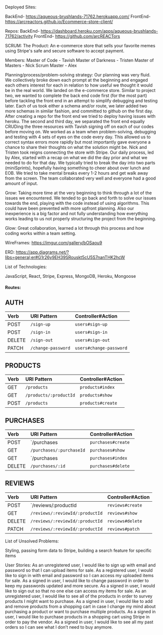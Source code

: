Deployed Sites:

BackEnd- https://aqueous-brushlands-71762.herokuapp.com/ FrontEnd- https://arcreactors.github.io/Ecommerce-store-client/

Repos: BackEnd- https://dashboard.heroku.com/apps/aqueous-brushlands-71762/activity FrontEnd- https://github.com/arcREACTors

SCRUM: The Product: An e-commerce store that sells your favorite memes using Stripe's safe and secure software to accept payment.

Members: Master of Code - Tavish Master of Darkness - Tristen Master of Masters - Nick Scrum Master - Alex

Planning/process/problem-solving strategy: Our planning was very fluid. We collectively broke down each prompt at the beginning and engaged each others interest for each in relation to how useful we thought it would be in the real world. We landed on the e-commerce store. Similar to project two, we wanted to complete the back end code first (for the most part) before tackling the front end in an attempt to simplify debugging and testing later. Each of us took either a schema and/or route, we later added two more schemas in similar fashion, and committed to github on the first day. After creating a repo for the front end we tried to deploy having issues with heroku. The second and third day, we separated the front end equally CRUDing the three resources with Tavish signing off on each of our codes before moving on. We worked as a team when problem-solving, debugging and testing with 4 sets of eyes on the code every day. This allowed us to correct syntax errors more rapidly but most importantly gave everyone a chance to share their thoughts on what the solution might be. Nick and Tristen took reigns connecting the store with Stripe. Our daily process, led by Alex, started with a recap on what we did the day prior and what we needed to do for that day. We typically tried to break the day into two parts (miniSprints), hopefully having something to cheer about over lunch and EOB. We tried to take mental breaks every 1-2 hours and get walk away from the screen. The team collaborated very well and everyone had a good amount of input.

Grow: Taking more time at the very beginning to think through a lot of the issues we encountered. We tended to go back and forth to solve our issues towards the end, playing with the code instead of using algorithms. This could have been prevented with more upfront planning. Also our inexperience is a big factor and not fully understanding how everything works leading to us not properly structuring the project from the beginning.

Glow: Great collaboration, learned a lot through this process and how coding works within a team setting.

WireFrames: https://imgur.com/gallery/bOSaou9

ERD: https://app.diagrams.net/?libs=general;er#G1r26y9EH39SRouskt5cU5S7nanTHK2hcW

List of Technologies:

JavaScript, React, Stripe, Express, MongoDB, Heroku, Mongoose

#### Routes:
## AUTH
| Verb   | URI Pattern        | Controller#Action          |
|:-------|:----------------   |:------------------         |
| POST   | `/sign-up`         | `users#sign-up`            |
| POST   | `/sign-in`         | `users#sign-in`            |
| DELETE | `/sign-out`        | `users#sign-out`           |
| PATCH  | `/change-password` | `users#change-password`    |

## PRODUCTS
| Verb   | URI Pattern              | Controller#Action    |
|:-------|:----------------         |:------------------   |
| GET    | `/products`              | `products#index`     |
| GET    | `/products/:productId`   | `products#show`      |
| POST   | `/products`              | `products#create`    |

## PURCHASES
| Verb   | URI Pattern              | Controller#Action    |
|:-------|:-----------------        |:------------------   |
| POST   | `/purchases              | `purchases#create`   |
| GET    | `/purchases/:purchaseId` | `purchases#show`     |
| GET    | `/purchases              | `purchases#index`    |
| DELETE | `/purchases/:id`         | `purchases#delete`   |

## REVIEWS
| Verb   | URI Pattern                        | Controller#Action    |
|:-------|:-----------------                  |:------------------   |
| POST   | `/reviews/:productId               | `reviews#create`     |
| GET    | `/reviews/:reviewId/:productId`    | `reviews#show`       |
| DELETE | `/reviews/:reviewId/:productId`    | `reviews#delete`     |
| PATCH  | `/reviews/:reviewId/:productId`    | `reviews#patch`      |

List of Unsolved Problems:

Styling, passing form data to Stripe, building a search feature for specific items

User Stories: As an unregistered user, I would like to sign up with email and password so that I can upload items for sale. As a registered user, I would like to sign in with email and password so I can access my uploaded items for sale. As a signed in user, I would like to change password in order to keep my passwords updated and more secure. As a signed in user, I would like to sign out so that no one else can access my items for sale. As an unregistered user, I would like to see all of the products in order to survey products I might want to purchase. As a signed in user, I would like to add and remove products from a shopping cart in case I change my mind about purchasing a product or want to purchase multiple products. As a signed in user, I would like to purchase products in a shopping cart using Stripe in order to pay the vendor. As a signed in user, I would like to see all my past orders so I can see what I don’t need to buy anymore.
